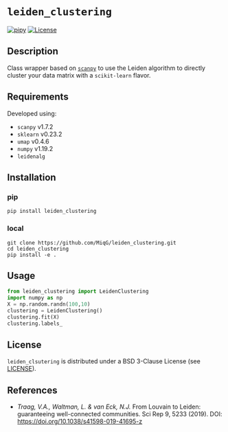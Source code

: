 # `leiden_clustering`
[![pipy](https://img.shields.io/pypi/v/leiden_clustering)](https://pypi.python.org/pypi/leiden_clustering)
[![License](https://img.shields.io/badge/License-BSD%203--Clause-blue.svg)](https://opensource.org/licenses/BSD-3-Clause)

## Description
Class wrapper based on [`scanpy`](https://scanpy.readthedocs.io/en/stable/) to use the Leiden algorithm to directly cluster your data matrix with a `scikit-learn` flavor.

## Requirements
Developed using:
- `scanpy` v1.7.2
- `sklearn` v0.23.2
- `umap` v0.4.6
- `numpy` v1.19.2
- `leidenalg`

## Installation
### pip
```shell
pip install leiden_clustering
```
### local
```shell
git clone https://github.com/MiqG/leiden_clustering.git
cd leiden_clustering
pip install -e .
```

## Usage
```python
from leiden_clustering import LeidenClustering
import numpy as np
X = np.random.randn(100,10)
clustering = LeidenClustering()
clustering.fit(X)
clustering.labels_
```

## License
`leiden_clsutering` is distributed under a BSD 3-Clause License (see [LICENSE](https://github.com/CRG-CNAG/leiden_clustering/blob/main/LICENSE)).

## References
- *Traag, V.A., Waltman, L. & van Eck, N.J.* From Louvain to Leiden: guaranteeing well-connected communities. Sci Rep 9, 5233 (2019). DOI: https://doi.org/10.1038/s41598-019-41695-z
